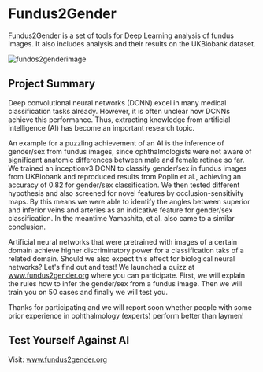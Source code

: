 # Fundus2Gender

Fundus2Gender is a set of tools for Deep Learning analysis of fundus images. It also includes analysis and their results on the UKBiobank dataset. 

![fundos2genderimage](https://octodex.github.com/images/yaktocat.png)

Project Summary
--------

Deep convolutional neural networks (DCNN) excel in many medical classification tasks already. However, it is often unclear how DCNNs achieve this performance. Thus, extracting knowledge from artificial intelligence (AI) has become an important research topic.
 
An example for a puzzling achievement of an AI is the inference of gender/sex from fundus images, since ophthalmologists were not aware of significant anatomic differences between male and female retinae so far. We trained an inceptionv3 DCNN to classify gender/sex in fundus images from UKBiobank and reproduced results from Poplin et al., achieving an accuracy of 0.82 for gender/sex classification. We then tested different hypothesis and also screened for novel features by occlusion-sensitivity maps. By this means we were able to identify the angles between superior and inferior veins and arteries as an indicative feature for gender/sex classification. In the meantime Yamashita, et al. also came to a similar conclusion.
 
Artificial neural networks that were pretrained with images of a certain domain achieve higher discriminatory power for a classification taks of a related domain. Should we also expect this effect for biological neural networks? Let's find out and test! We launched a quizz at www.fundus2gender.org where you can participate. First, we will explain the rules how to infer the gender/sex from a fundus image. Then we will train you on 50 cases and finally we will test you.
 
Thanks for participating and we will report soon whether people with some prior experience in ophthalmology (experts) perform better than laymen!


Test Yourself Against AI
--------

Visit:  www.fundus2gender.org 
